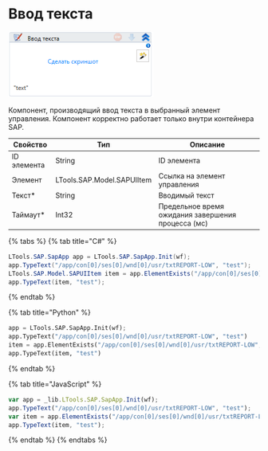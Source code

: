 # Ввод текста

![](<../../../.gitbook/assets/image (27).png>)

Компонент, производящий ввод текста в выбранный элемент управления. Компонент корректно работает только внутри контейнера SAP.

| Свойство    | Тип                        | Описание                                           |
| ----------- | -------------------------- | -------------------------------------------------- |
| ID элемента | String                     | ID элемента                                        |
| Элемент     | LTools.SAP.Model.SAPUIItem | Ссылка на элемент управления                       |
| Текст\*     | String                     | Вводимый текст                                     |
| Таймаут\*   | Int32                      | Предельное время ожидания завершения процесса (мс) |

{% tabs %}
{% tab title="C#" %}
```csharp
LTools.SAP.SapApp app = LTools.SAP.SapApp.Init(wf);
app.TypeText("/app/con[0]/ses[0]/wnd[0]/usr/txtREPORT-LOW", "test");
LTools.SAP.Model.SAPUIItem item = app.ElementExists("/app/con[0]/ses[0]/wnd[0]/usr/txtREPORT-LOW", 10000);
app.TypeText(item, "test");
```
{% endtab %}

{% tab title="Python" %}
```python
app = LTools.SAP.SapApp.Init(wf);
app.TypeText("/app/con[0]/ses[0]/wnd[0]/usr/txtREPORT-LOW", "test")
item = app.ElementExists("/app/con[0]/ses[0]/wnd[0]/usr/txtREPORT-LOW", 10000)
app.TypeText(item, "test")
```
{% endtab %}

{% tab title="JavaScript" %}
```javascript
var app = _lib.LTools.SAP.SapApp.Init(wf);		
app.TypeText("/app/con[0]/ses[0]/wnd[0]/usr/txtREPORT-LOW", "test");
var item = app.ElementExists("/app/con[0]/ses[0]/wnd[0]/usr/txtREPORT-LOW", 10000);
app.TypeText(item, "test");
```
{% endtab %}
{% endtabs %}
